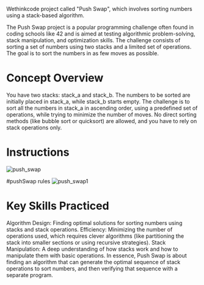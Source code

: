 Wethinkcode project called "Push Swap", which involves sorting numbers using a stack-based algorithm.

The Push Swap project is a popular programming challenge often found in coding schools like 42 and is aimed at testing algorithmic problem-solving, stack manipulation, and optimization skills. The challenge consists of sorting a set of numbers using two stacks and a limited set of operations. The goal is to sort the numbers in as few moves as possible.

# Concept Overview
You have two stacks: stack_a and stack_b. The numbers to be sorted are initially placed in stack_a, while stack_b starts empty. The challenge is to sort all the numbers in stack_a in ascending order, using a predefined set of operations, while trying to minimize the number of moves. No direct sorting methods (like bubble sort or quicksort) are allowed, and you have to rely on stack operations only.

# Instructions
![push_swap](https://github.com/user-attachments/assets/c970333d-afe1-436a-a3d0-a0af4cb1e791)

#pushSwap rules
![push_swap1](https://github.com/user-attachments/assets/c993abdc-a539-404a-9956-703c994d46b5)

# Key Skills Practiced
Algorithm Design: Finding optimal solutions for sorting numbers using stacks and stack operations.
Efficiency: Minimizing the number of operations used, which requires clever algorithms (like partitioning the stack into smaller sections or using recursive strategies).
Stack Manipulation: A deep understanding of how stacks work and how to manipulate them with basic operations.
In essence, Push Swap is about finding an algorithm that can generate the optimal sequence of stack operations to sort numbers, and then verifying that sequence with a separate program.


